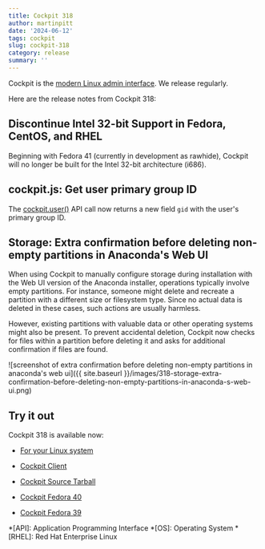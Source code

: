 ```yaml
---
title: Cockpit 318
author: martinpitt
date: '2024-06-12'
tags: cockpit
slug: cockpit-318
category: release
summary: ''
---
```


Cockpit is the [modern Linux admin interface](https://cockpit-project.org/).
We release regularly.

Here are the release notes from Cockpit 318:


## Discontinue Intel 32-bit Support in Fedora, CentOS, and RHEL

Beginning with Fedora 41 (currently in development as rawhide), Cockpit will no longer be built for the Intel 32-bit architecture (i686).

## cockpit.js: Get user primary group ID

The [cockpit.user()](https://cockpit-project.org/guide/latest/cockpit-login.html#cockpit-user) API call now returns a new field `gid` with the user's primary group ID.

## Storage: Extra confirmation before deleting non-empty partitions in Anaconda's Web UI

When using Cockpit to manually configure storage during installation with the Web UI version of the Anaconda installer, operations typically involve empty partitions. For instance, someone might delete and recreate a partition with a different size or filesystem type. Since no actual data is deleted in these cases, such actions are usually harmless.

However, existing partitions with valuable data or other operating systems might also be present. To prevent accidental deletion, Cockpit now checks for files within a partition before deleting it and asks for additional confirmation if files are found.

![screenshot of extra confirmation before deleting non-empty partitions in anaconda's web ui]({{ site.baseurl }}/images/318-storage-extra-confirmation-before-deleting-non-empty-partitions-in-anaconda-s-web-ui.png)


## Try it out

Cockpit 318 is available now:

* [For your Linux system](https://cockpit-project.org/running.html)
* [Cockpit Client](https://flathub.org/apps/details/org.cockpit_project.CockpitClient)

* [Cockpit Source Tarball](https://github.com/cockpit-project/cockpit/releases/tag/318)
* [Cockpit Fedora 40](https://bodhi.fedoraproject.org/updates/?releases=F40&packages=cockpit)
* [Cockpit Fedora 39](https://bodhi.fedoraproject.org/updates/?releases=F39&packages=cockpit)

*[API]: Application Programming Interface
*[OS]: Operating System
*[RHEL]: Red Hat Enterprise Linux